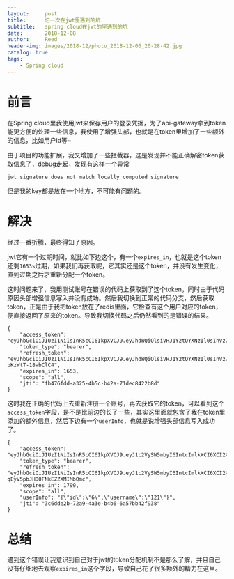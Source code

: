 ```yaml
---
layout:     post
title:      记一次在jwt里遇到的坑
subtitle:   spring cloud在jwt的里遇到的坑
date:       2018-12-08
author:     Reed
header-img: images/2018-12/photo_2018-12-06_20-28-42.jpg
catalog: true
tags:
    - Spring cloud
---
```

# 前言
在Spring cloud里我使用jwt来保存用户的登录凭据，为了api-gateway拿到token能更方便的处理一些信息，我使用了增强头部，也就是在token里增加了一些额外的信息，比如用户id等~

由于项目的功能扩展，我又增加了一些拦截器，这是发现并不能正确解密token获取信息了，debug走起，发现有这样一个异常
```
jwt signature does not match locally computed signature
```
但是我的key都是放在一个地方，不可能有问题的。
# 解决
经过一番折腾，最终得知了原因。

jwt它有一个过期时间，就比如下边这个，有一个`expires_in`，也就是这个token还剩`1653s`过期，如果我们再获取呢，它其实还是这个token，并没有发生变化，直到过期之后才重新分配一个token。

这时问题来了，我用测试账号在错误的代码上获取到了这个token，同时由于代码原因头部增强信息写入并没有成功。然后我切换到正常的代码分支，然后获取token，正是由于我把token放在了redis里面，它检查有这个用户对应的token，便直接返回了原来的token。导致我切换代码之后仍然看到的是错误的结果。
```
{
    "access_token": "eyJhbGciOiJIUzI1NiIsInR5cCI6IkpXVCJ9.eyJhdWQiOlsiVHJ1Y2tQYXNzIl0sInVzZXJfbmFtZSI6IjExMSIsInNjb3BlIjpbImFsbCJdLCJleHAiOjE1NDQyMzg5MzIsImF1dGhvcml0aWVzIjpbIlVTRVIiXSwianRpIjoiZmI0NzZmZGQtYTMyNS00YjVjLWI0MmEtNzFkZWM4NDIyYjhkIiwiY2xpZW50X2lkIjoid2ViIn0.rXNUc0hOmYKKZW4Kdwk7Xiy7HEYYkqkzm7UeN1wDe5A",
    "token_type": "bearer",
    "refresh_token": "eyJhbGciOiJIUzI1NiIsInR5cCI6IkpXVCJ9.eyJhdWQiOlsiVHJ1Y2tQYXNzIl0sInVzZXJfbmFtZSI6IjExMSIsInNjb3BlIjpbImFsbCJdLCJhdGkiOiJmYjQ3NmZkZC1hMzI1LTRiNWMtYjQyYS03MWRlYzg0MjJiOGQiLCJleHAiOjE1NDY4MjkxMzIsImF1dGhvcml0aWVzIjpbIlVTRVIiXSwianRpIjoiNWMzYjllZWEtMjE4OC00NzM3LTg1MWItNzM3MGFhM2EyYzk5IiwiY2xpZW50X2lkIjoid2ViIn0.-0cab5fDSevIDyobSsi5e1vFNh1-bKzWtT-18wbClC4",
    "expires_in": 1653,
    "scope": "all",
    "jti": "fb476fdd-a325-4b5c-b42a-71dec8422b8d"
}
```
这时我在正确的代码上去重新注册一个账号，再去获取它的token，可以看到这个`access_token`字段，是不是比前边的长了一些，其实这里面就包含了我在token里添加的额外信息，然后下边有一个`userInfo`，也就是说增强头部信息写入成功了。
```
{
    "access_token": "eyJhbGciOiJIUzI1NiIsInR5cCI6IkpXVCJ9.eyJ1c2VySW5mbyI6IntcImlkXCI6XCI2XCIsXCJ1c2VybmFtZVwiOlwiMTIxXCJ9IiwiYXVkIjpbIlRydWNrUGFzcyJdLCJ1c2VyX25hbWUiOiIxMjEiLCJzY29wZSI6WyJhbGwiXSwiZXhwIjoxNTQ0MjM5NzQ3LCJhdXRob3JpdGllcyI6WyJtYW5hZ2VyIiwiYWRtaW4iXSwianRpIjoiM2M2ZGRlMmItNzJhOS00YTNlLWI0YjYtNmE1N2JiNDJmOTM4IiwiY2xpZW50X2lkIjoid2ViIn0.5_UbkJgQlAGvW9GsTuE1KkxIrz5EnIZf2VE5_lqHBv0",
    "token_type": "bearer",
    "refresh_token": "eyJhbGciOiJIUzI1NiIsInR5cCI6IkpXVCJ9.eyJ1c2VySW5mbyI6IntcImlkXCI6XCI2XCIsXCJ1c2VybmFtZVwiOlwiMTIxXCJ9IiwiYXVkIjpbIlRydWNrUGFzcyJdLCJ1c2VyX25hbWUiOiIxMjEiLCJzY29wZSI6WyJhbGwiXSwiYXRpIjoiM2M2ZGRlMmItNzJhOS00YTNlLWI0YjYtNmE1N2JiNDJmOTM4IiwiZXhwIjoxNTQ2ODI5OTQ3LCJhdXRob3JpdGllcyI6WyJtYW5hZ2VyIiwiYWRtaW4iXSwianRpIjoiZjU4Yjg5MzUtZmUyZC00NmY3LTk4ZjYtNTJkOThkMGRlZTE3IiwiY2xpZW50X2lkIjoid2ViIn0.is4jR1tMJXWVOg8bh-qEyV5pbJHD0FNkEZZXMIMbQmc",
    "expires_in": 1799,
    "scope": "all",
    "userInfo": "{\"id\":\"6\",\"username\":\"121\"}",
    "jti": "3c6dde2b-72a9-4a3e-b4b6-6a57bb42f938"
}
```
# 总结

遇到这个错误让我意识到自己对于jwt的token分配机制不是那么了解，并且自己没有仔细地去观察`expires_in`这个字段，导致自己花了很多额外的精力在这里。